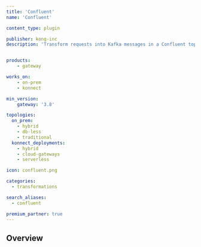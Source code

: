 ```yaml
---
title: 'Confluent'
name: 'Confluent'

content_type: plugin

publisher: kong-inc
description: 'Transform requests into Kafka messages in a Confluent topic.'


products:
    - gateway

works_on:
    - on-prem
    - konnect

min_version:
    gateway: '3.8'

topologies:
  on_prem:
    - hybrid
    - db-less
    - traditional
  konnect_deployments:
    - hybrid
    - cloud-gateways
    - serverless

icon: confluent.png

categories:
  - transformations

search_aliases:
  - confluent

premium_partner: true
---
```


## Overview
